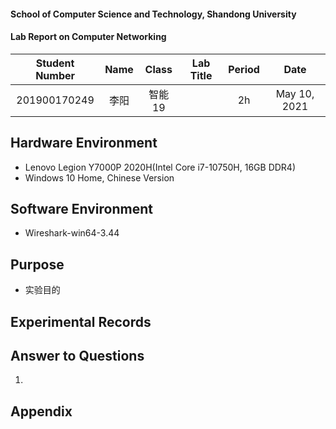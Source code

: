 #### School of Computer Science and Technology, Shandong University

#### Lab Report on Computer Networking

| Student Number | Name | Class  | Lab Title | Period |     Date     |
| :------------: | :--: | :----: | :-------: | :----: | :----------: |
|  201900170249  | 李阳 | 智能19 |           |   2h   | May 10, 2021 |

## Hardware Environment

* Lenovo Legion Y7000P 2020H(Intel Core i7-10750H, 16GB DDR4)
* Windows 10 Home, Chinese Version

## Software Environment

* Wireshark-win64-3.44

## Purpose

* 实验目的

## Experimental Records



## Answer to Questions

1. 

## Appendix

